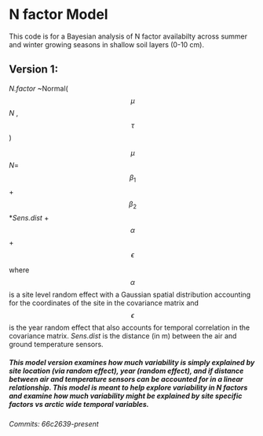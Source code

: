 # N factor Model
This code is for a Bayesian analysis of N factor availabilty across summer and winter growing seasons in shallow soil layers (0-10 cm). 

## Version 1:

_N.factor_ ~Normal( $$\mu$$_N_ , $$\tau$$ )

_$$\mu$$N_= $$\beta_1$$+$$\beta_2$$*_Sens.dist_ + $$\alpha$$ + $$\epsilon$$
 
 where $$\alpha$$ is a site level random effect with a Gaussian spatial distribution accounting for the coordinates of the site in the covariance matrix and $$\epsilon$$ is the year random effect that also accounts for temporal correlation in the covariance matrix. _Sens.dist_ is the distance (in m) between the air and ground temperature sensors.

##### _This model version examines how much variability is simply explained by site location (via random effect), year (random effect), and if distance between air and temperature sensors can be accounted for in a linear relationship. This model is meant to help explore variability in N factors and examine how much variability might be explained by site specific factors vs arctic wide temporal variables._  
_Commits: 66c2639-present_ 

